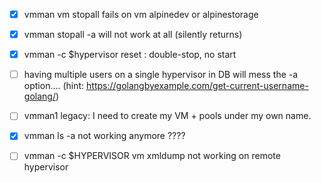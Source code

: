 - [x] vmman vm stopall fails on vm alpinedev or alpinestorage
- [x] vmman stopall -a will not work at all (silently returns)
- [x] vmman -c $hypervisor reset : double-stop, no start
- [ ] having multiple users on a single hypervisor in DB will mess the -a option.... (hint: https://golangbyexample.com/get-current-username-golang/)

- [ ] vmman1 legacy: I need to create my VM + pools under my own name.

- [x] vmman ls -a not working anymore ????
- [ ] vmman -c $HYPERVISOR vm xmldump not working on remote hypervisor